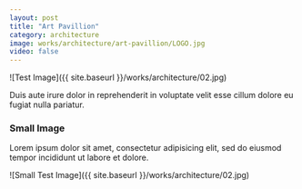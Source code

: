 ```yaml
---
layout: post
title: "Art Pavillion"
category: architecture
image: works/architecture/art-pavillion/LOGO.jpg
video: false
---
```


![Test Image]({{ site.baseurl }}/works/architecture/02.jpg)

Duis aute irure dolor in reprehenderit in voluptate velit esse cillum dolore eu fugiat nulla pariatur.

### Small Image

Lorem ipsum dolor sit amet, consectetur adipisicing elit, sed do eiusmod tempor incididunt ut labore et dolore.

![Small Test Image]({{ site.baseurl }}/works/architecture/02.jpg)
